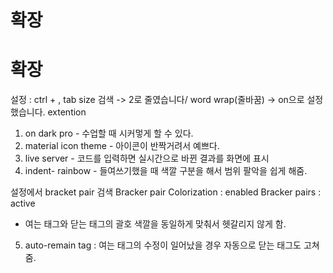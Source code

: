 # 확장



















# 확장

설정 : ctrl + , 
tab size 검색 -> 2로 줄였습니다/
word wrap(줄바꿈) -> on으로 설정했습니다.
extention
1. on dark pro - 수업할 때 시커멓게 할 수 있다.
2. material icon theme - 아이콘이 반짝거려서 예쁘다.
3. live server - 코드를 입력하면 실시간으로 바뀐 결과를 화면에 표시
4. indent- rainbow - 들여쓰기했을 때 색깔 구분을 해서 범위 팔악을 쉽게 해줌.

설정에서 bracket pair 검색
Bracker pair Colorization : enabled
Bracker pairs : active
- 여는 태그와 닫는 태그의 괄호 색깔을 동일하게 맞춰서 헷갈리지 않게 함.
5. auto-remain tag : 여는 태그의 수정이 일어났을 경우 자동으로 닫는 태그도 고쳐줌.

